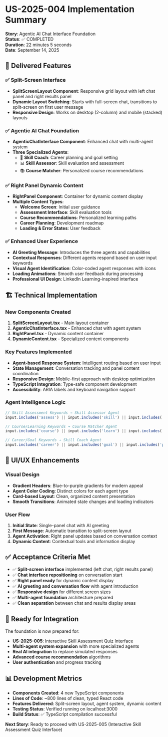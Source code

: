 # US-2025-004 Implementation Summary
**Story**: Agentic AI Chat Interface Foundation  
**Status**: ✅ COMPLETED  
**Duration**: 22 minutes 5 seconds  
**Date**: September 14, 2025

## 🎯 Delivered Features

### ✅ Split-Screen Interface
- **SplitScreenLayout Component**: Responsive grid layout with left chat panel and right results panel
- **Dynamic Layout Switching**: Starts with full-screen chat, transitions to split-screen on first user message
- **Responsive Design**: Works on desktop (2-column) and mobile (stacked) layouts

### ✅ Agentic AI Chat Foundation
- **AgenticChatInterface Component**: Enhanced chat with multi-agent system
- **Three Specialized Agents**:
  - 🎯 **Skill Coach**: Career planning and goal setting
  - 📊 **Skill Assessor**: Skill evaluation and assessment
  - 📚 **Course Matcher**: Personalized course recommendations

### ✅ Right Panel Dynamic Content
- **RightPanel Component**: Container for dynamic content display
- **Multiple Content Types**:
  - **Welcome Screen**: Initial user guidance
  - **Assessment Interface**: Skill evaluation tools
  - **Course Recommendations**: Personalized learning paths
  - **Career Planning**: Development roadmap
  - **Loading & Error States**: User feedback

### ✅ Enhanced User Experience
- **AI Greeting Message**: Introduces the three agents and capabilities
- **Contextual Responses**: Different agents respond based on user input keywords
- **Visual Agent Identification**: Color-coded agent responses with icons
- **Loading Animations**: Smooth user feedback during processing
- **Professional UI Design**: LinkedIn Learning-inspired interface

## 🏗️ Technical Implementation

### New Components Created
1. **SplitScreenLayout.tsx** - Main layout container
2. **AgenticChatInterface.tsx** - Enhanced chat with agent system
3. **RightPanel.tsx** - Dynamic content container
4. **DynamicContent.tsx** - Specialized content components

### Key Features Implemented
- **Agent-based Response System**: Intelligent routing based on user input
- **State Management**: Conversation tracking and panel content coordination
- **Responsive Design**: Mobile-first approach with desktop optimization
- **TypeScript Integration**: Type-safe component development
- **Accessibility**: ARIA labels and keyboard navigation support

### Agent Intelligence Logic
```typescript
// Skill Assessment Keywords → Skill Assessor Agent
input.includes('assess') || input.includes('skill') || input.includes('evaluate')

// Course/Learning Keywords → Course Matcher Agent  
input.includes('course') || input.includes('learn') || input.includes('recommend')

// Career/Goal Keywords → Skill Coach Agent
input.includes('career') || input.includes('goal') || input.includes('plan')
```

## 🎨 UI/UX Enhancements

### Visual Design
- **Gradient Headers**: Blue-to-purple gradients for modern appeal
- **Agent Color Coding**: Distinct colors for each agent type
- **Card-based Layout**: Clean, organized content presentation
- **Smooth Transitions**: Animated state changes and loading indicators

### User Flow
1. **Initial State**: Single-panel chat with AI greeting
2. **First Message**: Automatic transition to split-screen layout
3. **Agent Activation**: Right panel updates based on conversation context
4. **Dynamic Content**: Contextual tools and information display

## ✅ Acceptance Criteria Met

- ✅ **Split-screen interface** implemented (left chat, right results panel)
- ✅ **Chat interface repositioning** on conversation start
- ✅ **Right panel ready** for dynamic content display
- ✅ **AI greeting and conversation flow** with agent introduction
- ✅ **Responsive design** for different screen sizes
- ✅ **Multi-agent foundation** architecture prepared
- ✅ **Clean separation** between chat and results display areas

## 🚀 Ready for Integration

The foundation is now prepared for:
- **US-2025-005**: Interactive Skill Assessment Quiz Interface
- **Multi-agent system expansion** with more specialized agents
- **Real AI integration** to replace simulated responses
- **Advanced course recommendation** algorithms
- **User authentication** and progress tracking

## 📊 Development Metrics
- **Components Created**: 4 new TypeScript components
- **Lines of Code**: ~800 lines of clean, typed React code
- **Features Delivered**: Split-screen layout, agent system, dynamic content
- **Testing Status**: Verified running on localhost:3000
- **Build Status**: ✅ TypeScript compilation successful

**Next Story**: Ready to proceed with US-2025-005 (Interactive Skill Assessment Quiz Interface)
